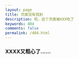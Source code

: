 ```yaml
---
layout: page
title: 页面没有找到
description: 呃，这个页面被XXX吃了
keywords: 404
comments: false
permalink: /404.html
---
```

### XXXX又粗心了……
